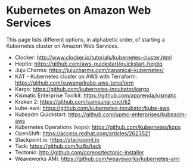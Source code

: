 Kubernetes on Amazon Web Services
====

This page lists different options, in alphabetic order, of starting a Kubernetes cluster on Amazon Web Services.

* Clocker: http://www.clocker.io/tutorials/kubernetes-cluster.html
* Heptio: https://github.com/aws-quickstart/quickstart-heptio 
* Juju Charms: https://jujucharms.com/canonical-kubernetes/
* KAT - Kubernetes cluster on AWS with Terraform: https://github.com/xuwang/kube-aws-terraform
* Kargo: https://github.com/kubernetes-incubator/kargo
* Kismatic Enterprise Toolkit: https://github.com/apprenda/kismatic
* Kraken 2: https://github.com/samsung-cnct/k2
* kube-aws: https://github.com/kubernetes-incubator/kube-aws
* Kubeadm Quickstart: https://github.com/upmc-enterprises/kubeadm-aws
* Kubernetes Operations (kops): https://github.com/kubernetes/kops
* OpenShift: https://access.redhat.com/articles/2623521
* Stackpoint.io: https://stackpoint.io
* Tack: https://github.com/kz8s/tack
* Tectonic: http://github.com/coreos/tectonic-installer
* Weaveworks AMI: https://github.com/weaveworks/kubernetes-ami
